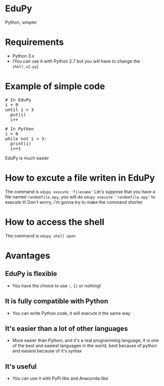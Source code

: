 # EduPy
Python, simpler
# Requirements
- Python 3.x
- (You can use it with Python 2.7 but you will have to change the <code>shell_v2.py</code>)
# Example of simple code
<pre>
# In EduPy
i = 0
until i > 3
  put(i)
  i++
</pre>
<pre>
# In Python
i = 0
while not i > 3:
  print(i)
  i+=1
</pre>
EduPy is much easier
# How to excute a file writen in EduPy
The command is <code>edupy execute 'filename'</code>
Let's suppose that you have a file named <code>randomfile.epy</code>, you will do <code>edupy execute 'randomfile.epy'</code> to execute it! Don't worry, i'm gonna try to make the command shorter
# How to access the shell
The command is <code>edupy shell open</code>
# Avantages
## EduPy is flexible
 - You have the choice to use <code>:</code>, <code>{}</code> or nothing!
## It is fully compatible with Python
 - You can write Python code, it will execute it the same way
## It's easier than a lot of other languages
 - More easier than Python, and it's a real programming language, it is one of the best and easiest languages in the world, best because of python and easiest because of it's syntax
## It's useful
 - You can use it with PyPi libs and Anaconda libs
